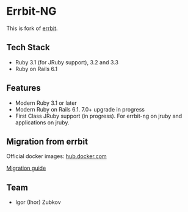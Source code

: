 # Errbit-NG

This is fork of [errbit](https://github.com/errbit/errbit).

## Tech Stack

* Ruby 3.1 (for JRuby support), 3.2 and 3.3
* Ruby on Rails 6.1

## Features

* Modern Ruby 3.1 or later
* Modern Ruby on Rails 6.1. 7.0+ upgrade in progress
* First Class JRuby support (in progress). For errbit-ng on jruby and applications on jruby.

## Migration from errbit

Official docker images: [hub.docker.com](https://hub.docker.com/r/biow0lf/errbit-ng)

[Migration guide](MIGRATION.md)

## Team

* Igor (Ihor) Zubkov
